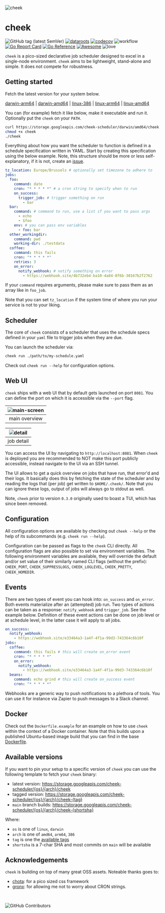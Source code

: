 <img src="https://storage.googleapis.com/cheek-scheduler/cheek-64.png" alt="cheek" />

# cheek

![GitHub tag (latest SemVer)](https://img.shields.io/github/v/tag/datarootsio/cheek?label=version)
[![dataroots](https://dataroots.io/maintained.svg)](https://dataroots.io/) [![codecov](https://codecov.io/gh/datarootsio/cheek/branch/main/graph/badge.svg?token=011KCCGPE6)](https://codecov.io/gh/datarootsio/cheek)
![workflow](https://github.com/datarootsio/cheek/actions/workflows/ci.yml/badge.svg)
[![Go Report Card](https://goreportcard.com/badge/github.com/datarootsio/cheek)](https://goreportcard.com/report/github.com/datarootsio/cheek)
[![Go Reference](https://pkg.go.dev/badge/github.com/datarootsio/cheek.svg)](https://pkg.go.dev/github.com/datarootsio/cheek)
[![Awesome](https://cdn.rawgit.com/sindresorhus/awesome/d7305f38d29fed78fa85652e3a63e154dd8e8829/media/badge.svg)](https://github.com/avelino/awesome-go)
![love](https://img.shields.io/badge/made_with-%E2%9D%A4%EF%B8%8F-blue)

`cheek` is a pico-sized declarative job scheduler designed to excel in a single-node environment. `cheek` aims to be lightweight, stand-alone and simple. It does not compete for robustness.

## Getting started

Fetch the latest version for your system below.

[darwin-arm64](https://storage.googleapis.com/cheek-scheduler/darwin/arm64/cheek) |
[darwin-amd64](https://storage.googleapis.com/cheek-scheduler/darwin/amd64/cheek) |
[linux-386](https://storage.googleapis.com/cheek-scheduler/linux/386/cheek) |
[linux-arm64](https://storage.googleapis.com/cheek-scheduler/linux/arm64/cheek) |
[linux-amd64](https://storage.googleapis.com/cheek-scheduler/linux/amd64/cheek)

You can (for example) fetch it like below, make it executable and run it. Optionally put the `cheek` on your `PATH`.

```sh
curl https://storage.googleapis.com/cheek-scheduler/darwin/amd64/cheek -o cheek
chmod +x cheek
./cheek
```

Everything about how you want the scheduler to function is defined in a schedule specification written in YAML. Start by creating this specification using the below example. Note, this structure should be more or less self-explanatory, if it is not, create an [issue](https://github.com/datarootsio/cheek/issues).

```yaml
tz_location: Europe/Brussels # optionally set timezone to adhere to
jobs:
  foo:
    command: date
    cron: "* * * * *" # a cron string to specify when to run
    on_success:
      trigger_job: # trigger something on run
        - bar
  bar:
    command: # command to run, use a list if you want to pass args
      - echo
      - $foo
    env: # you can pass env variables
      - foo: bar
  other_workingdir:
    command: pwd
    working-dir: ./testdata
  coffee:
    command: this fails
    cron: "* * * * *"
    retries: 3
    on_error:
      notify_webhook: # notify something on error
        - https://webhook.site/4b732eb4-ba10-4a84-8f6b-30167b2f2762
```

If your `command` requires arguments, please make sure to pass them as an array like in `foo_job`.

Note that you can set `tz_location` if the system time of where you run your service is not to your liking.

## Scheduler

The core of `cheek` consists of a scheduler that uses the schedule specs defined in your `yaml` file to trigger jobs when they are due.

You can launch the scheduler via:

```sh
cheek run ./path/to/my-schedule.yaml
```

Check out `cheek run --help` for configuration options.

## Web UI

`cheek` ships with a web UI that by default gets launched on port `8081`. You can define the port on which it is accessible via the `--port` flag.

| ![main-screen](https://i.imgur.com/hq0Zxjb.png) |
| :---------------------------------------------: |
|                  main overview                  |

| ![detail](https://i.imgur.com/jc9wBQJ.png) |
| :----------------------------------------: |
|                 job detail                 |

You can access the UI by navigating to `http://localhost:8081`. When `cheek` is deployed you are recommended to NOT make this port publicly accessible, instead navigate to the UI via an SSH tunnel.

The UI allows to get a quick overview on jobs that have run, that error'd and their logs. It basically does this by fetching the state of the scheduler and by reading the logs that (per job) get written to `$HOME/.cheek/`. Note that you can ignore these logs, output of jobs will always go to stdout as well.

Note, `cheek` prior to version `0.3.0` originally used to boast a TUI, which has since been removed.

## Configuration

All configuration options are available by checking out `cheek --help` or the help of its subcommands (e.g. `cheek run --help`).

Configuration can be passed as flags to the `cheek` CLI directly. All configuration flags are also possible to set via environment variables. The following environment variables are available, they will override the default and/or set value of their similarly named CLI flags (without the prefix): `CHEEK_PORT`, `CHEEK_SUPPRESSLOGS`, `CHEEK_LOGLEVEL`, `CHEEK_PRETTY`, `CHEEK_HOMEDIR`.

## Events

There are two types of event you can hook into: `on_success` and `on_error`. Both events materialize after an (attempted) job run. Two types of actions can be taken as a response: `notify_webhook` and `trigger_job`. See the example below. Definition of these event actions can be done on job level or at schedule level, in the latter case it will apply to all jobs.

```yaml
on_success:
  notify_webhook:
    - https://webhook.site/e33464a3-1a4f-4f1a-99d3-743364c6b10f
jobs:
  coffee:
    command: this fails # this will create on_error event
    cron: "* * * * *"
    on_error:
      notify_webhook:
        - https://webhook.site/e33464a3-1a4f-4f1a-99d3-743364c6b10f
  beans:
    command: echo grind # this will create on_success event
    cron: "* * * * *"
```

Webhooks are a generic way to push notifications to a plethora of tools. You can use it for instance via Zapier to push messages to a Slack channel.

## Docker

Check out the `Dockerfile.example` for an example on how to use `cheek` within the context of a Docker container. Note that this builds upon a published Ubuntu-based image build that you can find in the base [Dockerfile](https://github.com/datarootsio/cheek/blob/main/Dockerfile).

## Available versions

If you want to pin your setup to a specific version of `cheek` you can use the following template to fetch your `cheek` binary:

- latest version: https://storage.googleapis.com/cheek-scheduler/{os}/{arch}/cheek
- tagged version: https://storage.googleapis.com/cheek-scheduler/{os}/{arch}/cheek-{tag}
- `main` branch builds: https://storage.googleapis.com/cheek-scheduler/{os}/{arch}/cheek-{shortsha}

Where:

- `os` is one of `linux`, `darwin`
- `arch` is one of `amd64`, `arm64`, `386`
- `tag` is one the [available tags](https://github.com/datarootsio/cheek/tags)
- `shortsha` is a 7-char SHA and most commits on `main` will be available

## Acknowledgements

`cheek` is building on top of many great OSS assets. Noteable thanks goes to:

- [chota](https://jenil.github.io/chota/): for a pico sized css framework
- [gronx](https://github.com/adhocore/gronx): for allowing me not to worry about CRON strings.

<br/>
 
![GitHub Contributors](https://contrib.rocks/image?repo=datarootsio/cheek)
